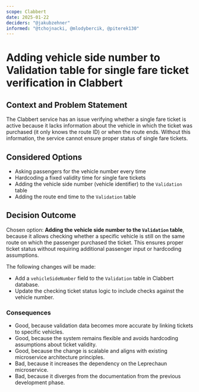 ```yaml
---
scope: Clabbert
date: 2025-01-22
deciders: "@jakubzehner"
informed: "@tchojnacki, @mlodybercik, @piterek130"
---
```


# Adding vehicle side number to Validation table for single fare ticket verification in Clabbert

## Context and Problem Statement

The Clabbert service has an issue verifying whether a single fare ticket is active because it lacks information about the vehicle in which the ticket was purchased (it only knows the route ID) or when the route ends. Without this information, the service cannot ensure proper status of single fare tickets.

## Considered Options

- Asking passengers for the vehicle number every time
- Hardcoding a fixed validity time for single fare tickets
- Adding the vehicle side number (vehicle identifier) to the `Validation` table
- Adding the route end time to the `Validation` table

## Decision Outcome

Chosen option: **Adding the vehicle side number to the `Validation` table**, because it allows checking whether a specific vehicle is still on the same route on which the passenger purchased the ticket. This ensures proper ticket status without requiring additional passenger input or hardcoding assumptions.

The following changes will be made:

- Add a `vehicleSideNumber` field to the `Validation` table in Clabbert database.
- Update the checking ticket status logic to include checks against the vehicle number.

### Consequences

- Good, because validation data becomes more accurate by linking tickets to specific vehicles.
- Good, because the system remains flexible and avoids hardcoding assumptions about ticket validity.
- Good, because the change is scalable and aligns with existing microservice architecture principles.
- Bad, because it increases the dependency on the Leprechaun microservice.
- Bad, because it diverges from the documentation from the previous development phase.
